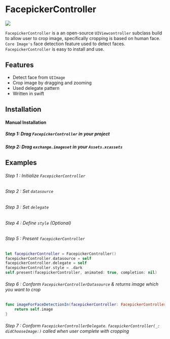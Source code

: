 # FacepickerController

<img class="center" src="./Resources/giphy.gif">

`FacepickerController` is a an open-source `UIViewcontroller` subclass build to allow user to crop image, specifically cropping is based on human face.  `Core Image's` face detection feature used to detect faces. `FacepickerController` is easy to install and use.

## Features
* Detect face from `UIImage`
* Crop image by dragging and zooming
* Used delegate pattern
* Written in swift

## Installation
#### Manual Installation
##### Step 1: Drag `FacepickerController` in your project
##### Step 2: Drag `exchange.imageset` in your `Assets.xcassets`

## Examples
###### Step 1 : Initialize `FacepickerController`
###### Step 2 : Set `datasource`
###### Step 3 : Set `delegate`
###### Step 4 : Define `style` (Optional)
###### Step 5 : Present `facepickerController`
```swift
let facepickerController = FacepickerController()
facepickerController.datasource = self
facepickerController.delegate = self
facepickerController.style = .dark
self.present(facepickerController, animated: true, completion: nil)
```
###### Step 6 : Conform `FacepickerControllerDatasource` & returns image which you want to crop
```swift
func imageForFaceDetectionIn(facepickerController: FacepickerController) -> UIImage {
    return self.image
}
```
###### Step 7 : Conform `FacepickerControllerDelegate`. `facepickerController(_: didChooseImage:)` called when user complete with cropping

